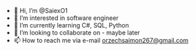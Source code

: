 - 👋 Hi, I’m @SaiexO1
- 👀 I’m interested in software engineer
- 🌱 I’m currently learning C#, SQL, Python
- 💞️ I’m looking to collaborate on - maybe later
- 📫 How to reach me via e-mail orzechsaimon267@gmail.com

<!---
SaiexO1/SaiexO1 is a ✨ special ✨ repository because its `README.md` (this file) appears on your GitHub profile.
You can click the Preview link to take a look at your changes.
--->
